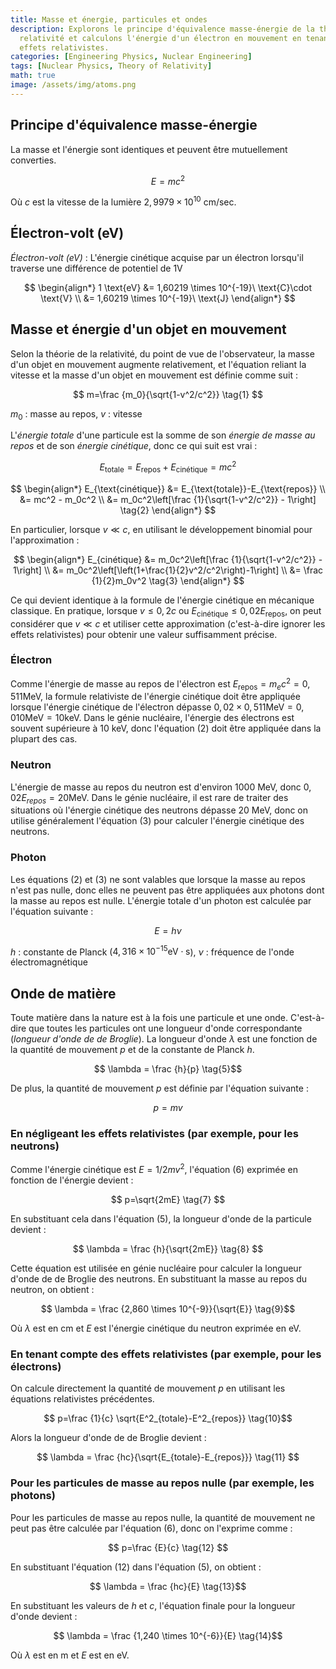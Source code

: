 ```yaml
---
title: Masse et énergie, particules et ondes
description: Explorons le principe d'équivalence masse-énergie de la théorie de la
  relativité et calculons l'énergie d'un électron en mouvement en tenant compte des
  effets relativistes.
categories: [Engineering Physics, Nuclear Engineering]
tags: [Nuclear Physics, Theory of Relativity]
math: true
image: /assets/img/atoms.png
---
```

## Principe d'équivalence masse-énergie
La masse et l'énergie sont identiques et peuvent être mutuellement converties.

$$ E=mc^2 $$

Où $c$ est la vitesse de la lumière $2,9979 \times 10^{10}\ \text{cm/sec}$.

## Électron-volt (eV)
*Électron-volt (eV)* : L'énergie cinétique acquise par un électron lorsqu'il traverse une différence de potentiel de 1V

$$
\begin{align*} 
1 \text{eV} &= 1,60219 \times 10^{-19}\ \text{C}\cdot \text{V}
\\ &= 1,60219 \times 10^{-19}\ \text{J}
\end{align*}
$$

## Masse et énergie d'un objet en mouvement
Selon la théorie de la relativité, du point de vue de l'observateur, la masse d'un objet en mouvement augmente relativement, et l'équation reliant la vitesse et la masse d'un objet en mouvement est définie comme suit :

$$ m=\frac {m_0}{\sqrt{1-v^2/c^2}} \tag{1} $$

$m_0$ : masse au repos, $v$ : vitesse

L'*énergie totale* d'une particule est la somme de son *énergie de masse au repos* et de son *énergie cinétique*, donc ce qui suit est vrai :

$$ E_{\text{totale}} = E_{\text{repos}}+E_{\text{cinétique}} = mc^2$$

$$
\begin{align*}
E_{\text{cinétique}} &= E_{\text{totale}}-E_{\text{repos}}
\\ &= mc^2 - m_0c^2
\\ &= m_0c^2\left[\frac {1}{\sqrt{1-v^2/c^2}} - 1\right] \tag{2}
\end{align*}
$$

En particulier, lorsque $v\ll c$, en utilisant le développement binomial pour l'approximation :

$$
\begin{align*}
E_{cinétique} &= m_0c^2\left[\frac {1}{\sqrt{1-v^2/c^2}} - 1\right]
\\ &= m_0c^2\left[\left(1+\frac{1}{2}v^2/c^2\right)-1\right]
\\ &= \frac {1}{2}m_0v^2 \tag{3}
\end{align*}
$$

Ce qui devient identique à la formule de l'énergie cinétique en mécanique classique. En pratique, lorsque $v\leq 0,2c$ ou $E_{\text{cinétique}} \leq 0,02E_{\text{repos}}$, on peut considérer que $v\ll c$ et utiliser cette approximation (c'est-à-dire ignorer les effets relativistes) pour obtenir une valeur suffisamment précise.

### Électron
Comme l'énergie de masse au repos de l'électron est $E_{\text{repos}}=m_ec^2=0,511 \text{MeV}$, la formule relativiste de l'énergie cinétique doit être appliquée lorsque l'énergie cinétique de l'électron dépasse $0,02\times 0,511 \text{MeV}=0,010 \text{MeV}=10 \text{keV}$. Dans le génie nucléaire, l'énergie des électrons est souvent supérieure à 10 keV, donc l'équation (2) doit être appliquée dans la plupart des cas.

### Neutron
L'énergie de masse au repos du neutron est d'environ 1000 MeV, donc $0,02E_{repos}=20\text{MeV}$. Dans le génie nucléaire, il est rare de traiter des situations où l'énergie cinétique des neutrons dépasse 20 MeV, donc on utilise généralement l'équation (3) pour calculer l'énergie cinétique des neutrons.

### Photon
Les équations (2) et (3) ne sont valables que lorsque la masse au repos n'est pas nulle, donc elles ne peuvent pas être appliquées aux photons dont la masse au repos est nulle. L'énergie totale d'un photon est calculée par l'équation suivante :

$$ E = h\nu \tag{4} $$

$h$ : constante de Planck ($4,316 \times 10^{-15} \text{eV}\cdot\text{s}$), $\nu$ : fréquence de l'onde électromagnétique

## Onde de matière
Toute matière dans la nature est à la fois une particule et une onde. C'est-à-dire que toutes les particules ont une longueur d'onde correspondante (*longueur d'onde de de Broglie*). La longueur d'onde $\lambda$ est une fonction de la quantité de mouvement $p$ et de la constante de Planck $h$.

$$ \lambda = \frac {h}{p} \tag{5}$$

De plus, la quantité de mouvement $p$ est définie par l'équation suivante :

$$ p = mv \tag{6} $$

### En négligeant les effets relativistes (par exemple, pour les neutrons)
Comme l'énergie cinétique est $E=1/2 mv^2$, l'équation (6) exprimée en fonction de l'énergie devient :

$$ p=\sqrt{2mE} \tag{7} $$

En substituant cela dans l'équation (5), la longueur d'onde de la particule devient :

$$ \lambda = \frac {h}{\sqrt{2mE}} \tag{8} $$

Cette équation est utilisée en génie nucléaire pour calculer la longueur d'onde de de Broglie des neutrons. En substituant la masse au repos du neutron, on obtient :

$$ \lambda = \frac {2,860 \times 10^{-9}}{\sqrt{E}} \tag{9}$$

Où $\lambda$ est en cm et $E$ est l'énergie cinétique du neutron exprimée en eV.

### En tenant compte des effets relativistes (par exemple, pour les électrons)
On calcule directement la quantité de mouvement $p$ en utilisant les équations relativistes précédentes.

$$ p=\frac {1}{c} \sqrt{E^2_{totale}-E^2_{repos}} \tag{10}$$

Alors la longueur d'onde de de Broglie devient :

$$ \lambda = \frac {hc}{\sqrt{E_{totale}-E_{repos}}} \tag{11} $$

### Pour les particules de masse au repos nulle (par exemple, les photons)
Pour les particules de masse au repos nulle, la quantité de mouvement ne peut pas être calculée par l'équation (6), donc on l'exprime comme :

$$ p=\frac {E}{c} \tag{12} $$

En substituant l'équation (12) dans l'équation (5), on obtient :

$$ \lambda = \frac {hc}{E} \tag{13}$$

En substituant les valeurs de $h$ et $c$, l'équation finale pour la longueur d'onde devient :

$$ \lambda = \frac {1,240 \times 10^{-6}}{E} \tag{14}$$

Où $\lambda$ est en m et $E$ est en eV.
